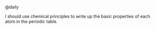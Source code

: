 @daily

I should use chemical principles to write up the basic properties of each atom in the periodic table.
